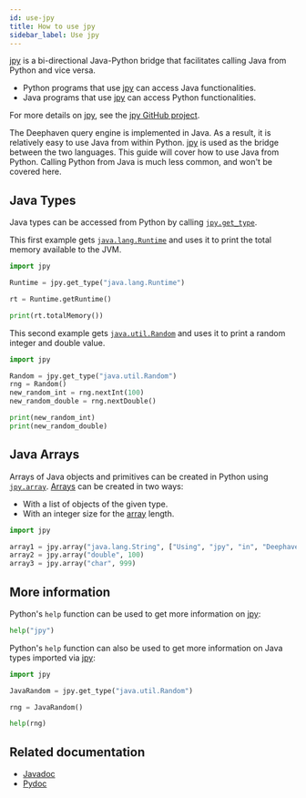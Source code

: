```yaml
---
id: use-jpy
title: How to use jpy
sidebar_label: Use jpy
---
```


[jpy](https://jpy.readthedocs.io/en/latest/index.html) is a bi-directional Java-Python bridge that facilitates calling Java from Python and vice versa.

- Python programs that use [jpy](https://jpy.readthedocs.io/en/latest/index.html) can access Java functionalities.
- Java programs that use [jpy](https://jpy.readthedocs.io/en/latest/index.html) can access Python functionalities.

For more details on [jpy](https://jpy.readthedocs.io/en/latest/index.html), see the [jpy GitHub project](https://github.com/jpy-consortium/jpy).

The Deephaven query engine is implemented in Java. As a result, it is relatively easy to use Java from within Python. [jpy](https://jpy.readthedocs.io/en/latest/index.html) is used as the bridge between the two languages. This guide will cover how to use Java from Python. Calling Python from Java is much less common, and won't be covered here.

## Java Types

Java types can be accessed from Python by calling [`jpy.get_type`](https://jpy.readthedocs.io/en/latest/reference.html#jpy.get_type).

This first example gets [`java.lang.Runtime`](https://docs.oracle.com/javase/8/docs/api/java/lang/Runtime.html) and uses it to print the total memory available to the JVM.

```python
import jpy

Runtime = jpy.get_type("java.lang.Runtime")

rt = Runtime.getRuntime()

print(rt.totalMemory())
```

This second example gets [`java.util.Random`](https://docs.oracle.com/javase/8/docs/api/java/util/Random.html) and uses it to print a random integer and double value.

```python
import jpy

Random = jpy.get_type("java.util.Random")
rng = Random()
new_random_int = rng.nextInt(100)
new_random_double = rng.nextDouble()

print(new_random_int)
print(new_random_double)
```

## Java Arrays

Arrays of Java objects and primitives can be created in Python using [`jpy.array`](https://jpy.readthedocs.io/en/latest/reference.html#jpy.array). [Arrays](../reference/query-language/types/arrays.md) can be created in two ways:

- With a list of objects of the given type.
- With an integer size for the [array](../reference/query-language/types/arrays.md) length.

```python
import jpy

array1 = jpy.array("java.lang.String", ["Using", "jpy", "in", "Deephaven"])
array2 = jpy.array("double", 100)
array3 = jpy.array("char", 999)
```

## More information

Python's `help` function can be used to get more information on [jpy](https://jpy.readthedocs.io/en/latest/index.html):

```python
help("jpy")
```

Python's `help` function can also be used to get more information on Java types imported via [jpy](https://jpy.readthedocs.io/en/latest/index.html):

```python
import jpy

JavaRandom = jpy.get_type("java.util.Random")

rng = JavaRandom()

help(rng)
```

## Related documentation

- [Javadoc](https://deephaven.io/core/javadoc/io/deephaven/db/util/jpy/package-summary.html)
- [Pydoc](https://deephaven.io/core/pydoc/code/jpy.html?highlight=jpy#module-jpy)
